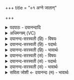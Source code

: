 +++
title = "०१ अग्ने जातान्"

+++
<details><summary>पदपाठः - दयानन्दादि</summary>

अग्ने॑। जा॒तान्। प्र। नु॒द॒। नः॒। स॒पत्ना॒निति स॒ऽपत्ना॑न्। प्रतिं॑। अजा॑तान्। नु॒द॒। जा॒त॒वे॒द॒ इति॑ जातऽवेदः। अधि॑। नः॒। ब्रू॒हि॒। सु॒मना॒ इति॑ सु॒ऽमनाः॑। अहे॑डन्। तव॑। स्या॒म। शर्म॑न्। त्रि॒वरू॑थ इति॑ त्रि॒ऽवरू॑थे। उ॒द्भावित्यु॒त्ऽभौ। १।
</details>

<details><summary>अधिमन्त्रम् (VC)</summary>

- अग्निर्देवता
- परमेष्ठी ऋषिः
- त्रिष्टुप्
- धैवतः
</details>

<details><summary>दयानन्द-सरस्वती (हि) - विषयः</summary>

अब पन्द्रहवें अध्याय का आरम्भ है, इसके प्रथम मन्त्र में राजा और राजपुरुषों को क्या-क्या करना चाहिये, इस विषय का उपदेश किया है ॥
</details>

<details><summary>दयानन्द-सरस्वती (हि) - पदार्थः</summary>

पदार्थान्वयभाषाः -  हे (अग्ने) राजन् वा सेनापते ! आप (नः) हमारे (जातान्) प्रसिद्ध (सपत्नान्) शत्रुओं को (प्र, नुद) दूर कीजिये। हे (जातवेदः) प्रसिद्ध बलवान् ! आप (अजातान्) अप्रसिद्ध शत्रुओं को (नुद) प्रेरणा कीजिये और हमारा (अहेडन्) अनादर न करते हुए (सुमनाः) प्रसन्नचित आप (नः) (प्रति) हमारे प्रति (अधिब्रूहि) अधिक उपदेश कीजिये, जिससे हम लोग (तव) आप के (उद्भौ) उत्तम पदार्थों से युक्त (त्रिवरूथे) आध्यात्मिक, आधिभौतिक और आधिदैविक इन तीनों सुखों के हेतु (शर्मन्) घर में (स्याम) सुखी होवें ॥१ ॥
</details>

<details><summary>दयानन्द-सरस्वती (हि) - भावार्थः</summary>

भावार्थभाषाः -  राजा आदि न्यायाधीश सभासदों को चाहिये कि गुप्त दूतों से प्रसिद्ध और अप्रसिद्ध शत्रुओं को निश्चय करके वश में करें और किसी धर्मात्मा का तिरस्कार और अधर्मी का सत्कार भी कभी न करें, जिस से सब सज्जन लोग विश्वासपूर्वक राज्य में वसें ॥१ ॥
</details>

<details><summary>दयानन्द-सरस्वती (सं) - विषयः</summary>

अस्य प्रथममन्त्रे राजराजपुरुषैः किं किं कर्त्तव्यमित्याह ॥
</details>

<details><summary>दयानन्द-सरस्वती (सं) - पदार्थः</summary>

पदार्थान्वयभाषाः -  हे अग्ने ! त्वं नो जातान् सपत्नान् प्रणुदा हे जातवेदस्त्वमजातान् शत्रून् नुद अस्मानहेडन् सुमनास्त्वं नोऽस्मान् प्रत्यधिब्रूहि यतो वयं तवोद्भौ त्रिवरूथे शर्मन् सुखिनः स्याम ॥१ ॥
</details>

<details><summary>दयानन्द-सरस्वती (सं) - भावार्थः</summary>

भावार्थभाषाः -  राजादिसभ्यजनैर्गुप्तैश्चारैः प्रसिद्धाऽप्रसिद्धान् शत्रून् निश्चित्य वशं नेयाः। न कस्यापि धार्मिकस्यानादरोऽधार्मिकस्यादरश्च कर्त्तव्यः, यतः सर्वे सज्जना विश्वस्ताः सन्तो राष्ट्रे वसेयुः ॥१ ॥
</details>

<details><summary>सविता जोशी ← दयानन्दः (म) - भावार्थः</summary>

भावार्थभाषाः -  राजा व न्यायाधीश यांनी ज्ञात व अज्ञात अशा शत्रूंना गुप्त दूतांमार्फत माहिती घेऊन ताब्यात घ्यावे. धर्मात्मा लोकांचा तिरस्कार व अधार्मिक माणसांचा सत्कार कधीही करू नये. त्यामुळे सर्व सज्जन राज्यात विश्वासपूर्वक निवास करतील.
</details>